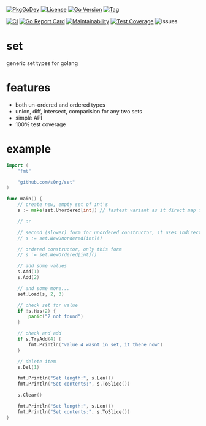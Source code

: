 [![PkgGoDev](https://pkg.go.dev/badge/github.com/s0rg/set)](https://pkg.go.dev/github.com/s0rg/set)
[![License](https://img.shields.io/github/license/s0rg/set)](https://github.com/s0rg/set/blob/master/LICENSE)
[![Go Version](https://img.shields.io/github/go-mod/go-version/s0rg/set)](go.mod)
[![Tag](https://img.shields.io/github/v/tag/s0rg/set?sort=semver)](https://github.com/s0rg/set/tags)

[![CI](https://github.com/s0rg/set/workflows/ci/badge.svg)](https://github.com/s0rg/set/actions?query=workflow%3Aci)
[![Go Report Card](https://goreportcard.com/badge/github.com/s0rg/set)](https://goreportcard.com/report/github.com/s0rg/set)
[![Maintainability](https://api.codeclimate.com/v1/badges/aadc34c86aed23a42013/maintainability)](https://codeclimate.com/github/s0rg/set/maintainability)
[![Test Coverage](https://api.codeclimate.com/v1/badges/aadc34c86aed23a42013/test_coverage)](https://codeclimate.com/github/s0rg/set/test_coverage)
![Issues](https://img.shields.io/github/issues/s0rg/set)


# set

generic set types for golang

# features

- both un-ordered and ordered types
- union, diff, intersect, comparision for any two sets
- simple API
- 100% test coverage

# example

```go
import (
    "fmt"

    "github.com/s0rg/set"
)

func main() {
    // create new, empty set of int's
    s := make(set.Unordered[int]) // fastest variant as it direct map functions call

    // or

    // second (slower) form for unordered constructor, it uses indirect calls via interface
    // s := set.NewUnordered[int]()

    // ordered constructor, only this form
    // s := set.NewOrdered[int]()

    // add some values
    s.Add(1)
    s.Add(2)

    // and some more...
    set.Load(s, 2, 3)

    // check set for value
    if !s.Has(2) {
        panic("2 not found")
    }

    // check and add
    if s.TryAdd(4) {
        fmt.Println("value 4 wasnt in set, it there now")
    }

    // delete item
    s.Del(1)

    fmt.Println("Set length:", s.Len())
    fmt.Println("Set contents:", s.ToSlice())

    s.Clear()

    fmt.Println("Set length:", s.Len())
    fmt.Println("Set contents:", s.ToSlice())
}
```
